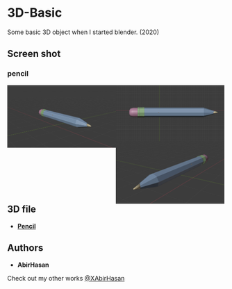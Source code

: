 # 3D-Basic
 Some basic 3D object  when I started blender. (2020)


 ## Screen shot

### pencil
<p align="center">
    <img align="left" src="demo/1.png" alt="pencil" width="250"/>
    <img align="left" src="demo/2.png" alt="pencil" width="250"/>
    <img align="left" src="demo/3.png" alt="pencil" width="250"/>
</p>



<br>

## 3D file
* **[Pencil](https://github.com/XAbirHasan/Scale-3D-Blender/blob/master/3D%20file/scale.fbx)**


## Authors

* **AbirHasan**

Check out my other works [@XAbirHasan](https://github.com/XAbirHasan)
